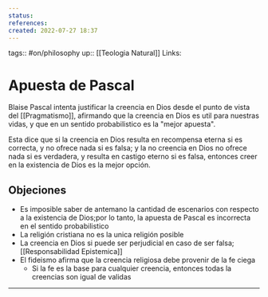 ```yaml
---
status:
references:
created: 2022-07-27 18:37
---
```

tags:: #on/philosophy 
up:: [[Teologia Natural]]
Links: 
# Apuesta de Pascal
Blaise Pascal intenta justificar la creencia en Dios desde el punto de vista del [[Pragmatismo]], afirmando que la creencia en Dios es util para nuestras vidas, y que en un sentido probabilistico es la "mejor apuesta".

Esta dice que si la creencia en Dios resulta en recompensa eterna si es correcta, y no ofrece nada si es falsa; y la no creencia en Dios no ofrece nada si es verdadera, y resulta en castigo eterno si es falsa, entonces creer en la existencia de Dios es la mejor opción.

## Objeciones
- Es imposible saber de antemano la cantidad de escenarios con respecto a la existencia de Dios;por lo tanto, la apuesta de Pascal es incorrecta en el sentido probabilistico
- La religión cristiana no es la unica religión posible
- La creencia en Dios si puede ser perjudicial en caso de ser falsa; [[Responsabilidad Epistemica]]
- El fideismo afirma que la creencia religiosa debe provenir de la fe ciega
	- Si la fe es la base para cualquier creencia, entonces todas la creencias son igual de validas
___
